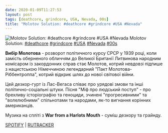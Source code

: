 ```yaml
---
date: 2020-01-09T11:27:53
layout: post
tags: [deathcore, grindcore, USA, Nevada, 00s]
title: "Molotov Solution: #deathcore #grindcore #USA #Nevada"
---
```

![Molotov Solution: #deathcore #grindcore #USA #Nevada](https://res.cloudinary.com/vast-space-unexplored/image/upload/q_auto,dpr_auto,w_auto/photos/photo_849_09-01-2020_11-27-53.jpg)
Molotov Solution: [#deathcore](/tags/#deathcore) [#grindcore](/tags/#grindcore) [#USA](/tags/#USA) [#Nevada](/tags/#Nevada) [#00s](/tags/#00s)

**Вибір Молотова** - розворот політичного курсу СРСР у 1939 році, коли замість оберненого обличчям до Великої Британії Литвинова народним комісаром із закордонних справ стає Молотов, котрий невдовзі підпише з нацистською Німеччиною легендарний &quot;Пакт Молотова-Ріббентроппа&quot;, котрий відкриє шлях до нової світової війни.

Цей дезкор-гурт із Лас-Вегаса співає про урядові змови та інші політично-соціальні штуки. Пісня &quot;Міф про людський поступ&quot; - про брехливу історіографію та геноциди, зчинені &quot;прогресивними&quot; та &quot;волелюбними&quot; спільнотами та народами, як-то вигнання корінних американців.

Музика на спліті з **War from a Harlots Mouth** - суміш дезкору та грайнду.

[SPOTIFY](https://open.spotify.com/album/6mcm5UFG4iRVoV9YuV8Uhb) \| [RUTRACKER](https://rutracker.org/forum/viewtopic.php?t=3743207)